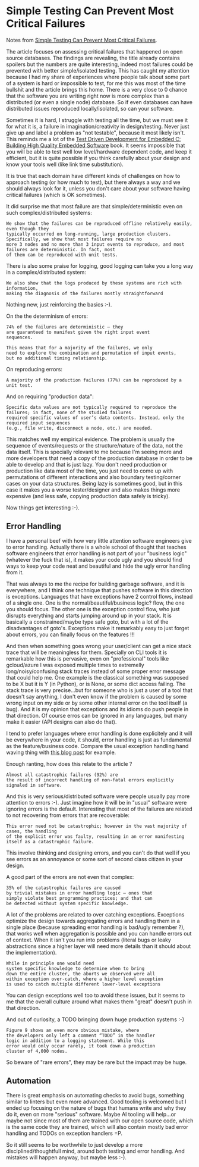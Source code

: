 # Simple Testing Can Prevent Most Critical Failures

Notes from [Simple Testing Can Prevent Most Critical Failures](https://www.usenix.org/system/files/conference/osdi14/osdi14-paper-yuan.pdf).

The article focuses on assessing critical failures that happened on open source databases.
The findings are revealing, the title already contains spoilers but the numbers are quite interesting,
indeed most failures could be prevented with better simple/isolated testing.
This has caught my attention because I had my share of experiences where people talk about some
part of a system is hard or impossible to test, for me this was most of the time bullshit and the
article brings this home. There is a very close to 0 chance that the software you are writing right
now is more complex than a distributed (or even a single node) database. So if even databases can
have distributed issues reproduced locally/isolated, so can your software.

Sometimes it is hard, I struggle with testing all the time, but we must see it for what it is, a failure
in imagination/creativity in design/testing. Never just give up and label a problem as "not testable",
because it most likely isn't. This reminds me a lot of the
[Test Driven Development for Embedded C: Building High Quality Embedded Software](https://pragprog.com/titles/jgade/test-driven-development-for-embedded-c/) book.
It seems impossible that you will be able to test well low level/hardware dependent code, and keep it efficient, but it is quite possible
if you think carefully about your design and know your tools well (like link time substitution).

It is true that each domain have different kinds of challenges on how to approach testing (or how much to test), but
there always a way and we should always look for it, unless you don't care about your software having critical failures (which is OK sometimes).

It did surprise me that most failure are that simple/deterministic even on such complex/distributed systems:

```
We show that the failures can be reproduced offline relatively easily, even though they
typically occurred on long-running, large production clusters. Specifically, we show that most failures require no
more 3 nodes and no more than 3 input events to reproduce, and most failures are deterministic. In fact, most
of them can be reproduced with unit tests.
```

There is also some praise for logging, good logging can take you a long way in a complex/distributed system:

```
We also show that the logs produced by these systems are rich with information,
making the diagnosis of the failures mostly straightforward
```

Nothing new, just reinforcing the basics :-).

On the the determinism of errors:

```
74% of the failures are deterministic — they
are guaranteed to manifest given the right input event
sequences. 

This means that for a majority of the failures, we only
need to explore the combination and permutation of input events,
but no additional timing relationship.
```

On reproducing errors:

```
A majority of the production failures (77%) can be reproduced by a unit test.
```

And on requiring "production data":

```
Specific data values are not typically required to reproduce the failures; in fact, none of the studied failures
required specific values of user’s data contents. Instead, only the required input sequences
(e.g., file write, disconnect a node, etc.) are needed.
```

This matches well my empirical evidence. The problem is usually the sequence of events/requests or the structure/nature of the
data, not the data itself. This is specially relevant to me because I'm seeing more and more developers that need a copy
of the production database in order to be able to develop and that is just lazy. You don't need production or production like
data most of the time, you just need to come up with permutations of different interactions and also boundary testing/corner
cases on your data structures. Being lazy is sometimes good, but in this case it makes you a worse tester/designer and also
makes things more expensive (and less safe, copying production data safely is tricky).

Now things get interesting :-).

## Error Handling 

I have a personal beef with how very little attention software engineers give to error handling.
Actually there is a whole school of thought that teaches software engineers that error handling
is not part of your "business logic" (whatever the fuck that is), it makes your code ugly and you should
find ways to keep your code neat and beautiful and hide the ugly error handling from it.

That was always to me the recipe for building garbage software, and it is everywhere, and I think one technique
that pushes software in this direction is exceptions. Languages that have exceptions have 2 control flows, instead of a single one.
One is the normal/beautiful/business logic? flow, the one you should focus. The other one is the exception control flow,
who just disrupts everything and starts jumping around up in your stack. It is basically a constrained/maybe type safe goto, but
with a lot of the disadvantages of goto's. Exceptions make it remarkably easy to just forget about errors, you can finally focus
on the features !!!

And then when something goes wrong your user/client can get a nice stack trace that will be meaningless for them.
Specially on CLI tools it is remarkable how this is pervasive, even on "professional" tools like gcloud/azure I was
exposed multiple times to extremelly long/noisy/confusing stack traces instead of some proper error message that could
help me. One example is the classical something was supposed to be X but it is Y (in Python), or is None, or some dict
access failing. The stack trace is very precise...but for someone who is just a user of a tool that doesn't say anything,
I don't even know if the problem is caused by some wrong input on my side or by some other internal error on the tool
itself (a bug). And it is my opinion that exceptions and its idioms do push people in that direction. Of course
erros can be ignored in any languages, but many make it easier (API designs can also do that).

I tend to prefer languages where error handling is done explicitely and it will be everywhere in your code, it should,
error handling is just as fundamental as the feature/business code. Compare the usual exception handling hand waving
thing with [this blog post](https://commandcenter.blogspot.com/2017/12/error-handling-in-upspin.html) for example.

Enough ranting, how does this relate to the article ? 

```
Almost all catastrophic failures (92%) are
the result of incorrect handling of non-fatal errors explicitly signaled in software.
```

And this is very serious/distributed software were people usually pay more attention to errors :-).
Just imagine how it will be in "usual" software were ignoring errors is the default.
Interesting that most of the failures are related to not recovering from errors that are recoverable:

```
This error need not be catastrophic; however in the vast majority of cases, the handling
of the explicit error was faulty, resulting in an error manifesting
itself as a catastrophic failure.
```

This involve thinking and designing errors, and you can't do that well if you see errors as an
annoyance or some sort of second class citizen in your design.

A good part of the errors are not even that complex:

```
35% of the catastrophic failures are caused
by trivial mistakes in error handling logic — ones that
simply violate best programming practices; and that can
be detected without system specific knowledge.
```

A lot of the problems are related to over catching exceptions. Exceptions optimize the design
towards aggregating errors and handling them in a single place (because spreading error handling
is bad/ugly remember ?), that works well when aggregation is possible and you can handle errors
out of context. When it isn't you run into problems (literal bugs or leaky abstractions since a
higher layer will need more details than it should about the implementation).

```
While in principle one would need
system specific knowledge to determine when to bring
down the entire cluster, the aborts we observed were all
within exception over-catch, where a higher level exception
is used to catch multiple different lower-level exceptions
```

You can design exceptions well too to avoid these issues, but it seems to me that the overall culture
around what makes them "great" doesn't push in that direction.

And out of curiosity, a TODO bringing down huge production systems :-)

```
Figure 9 shows an even more obvious mistake, where
the developers only left a comment “TODO” in the handler
logic in addition to a logging statement. While this
error would only occur rarely, it took down a production
cluster of 4,000 nodes.
```

So beware of "rare errors", they may be rare but the impact may be huge.

## Automation

There is great emphasis on automating checks to avoid bugs, something similar to linters but even more
advanced. Good tooling is welcomed but I ended up focusing on the nature of bugs that humans write
and why they do it, even on more "serious" software. Maybe AI tooling will help...or maybe not since most
of them are trained with our open source code, which is the same code they are trained, which will also
contain mostly bad error handling and TODOs on exception handlers =P.

So it still seems to be worthwhile to just develop a more disciplined/thoughtfull mind, around both testing and
error handling. And mistakes will happen anyway, but maybe less :-).
